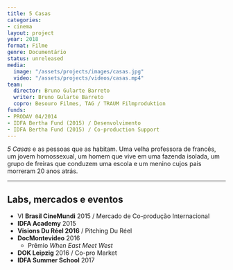 ```yaml
---
title: 5 Casas
categories:
- cinema
layout: project
year: 2018
format: Filme
genre: Documentário
status: unreleased
media:
  image: "/assets/projects/images/casas.jpg"
  video: "/assets/projects/videos/casas.mp4"
team:
  director: Bruno Gularte Barreto
  writer: Bruno Gularte Barreto
  copro: Besouro Filmes, TAG / TRAUM Filmproduktion
funds:
- PRODAV 04/2014
- IDFA Bertha Fund (2015) / Desenvolvimento
- IDFA Bertha Fund (2015) / Co-production Support
---
```


_5 Casas_ e as pessoas que as habitam. Uma velha professora de francês, um jovem homossexual, um homem que vive em uma fazenda isolada, um grupo de freiras que conduzem uma escola e um menino cujos pais morreram 20 anos atrás.

---

## Labs, mercados e eventos
* VI **Brasil CineMundi** 2015 / Mercado de Co-produção Internacional
* **IDFA Academy** 2015
* **Visions Du Réel 2016** / Pitching Du Réel
* **DocMontevideo** 2016
  * Prêmio _When East Meet West_
* **DOK Leipzig** 2016 / Co-pro Market
* **IDFA Summer School** 2017
